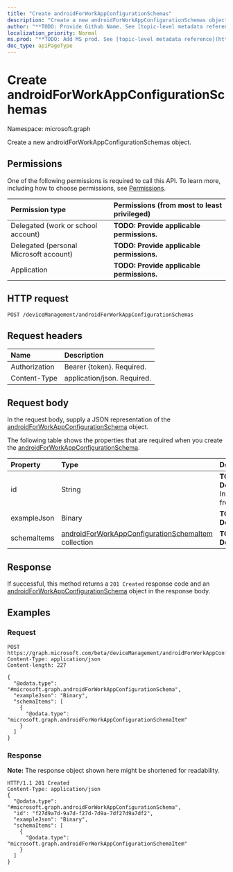 ```yaml
---
title: "Create androidForWorkAppConfigurationSchemas"
description: "Create a new androidForWorkAppConfigurationSchemas object."
author: "**TODO: Provide Github Name. See [topic-level metadata reference](https://msgo.azurewebsites.net/add/document/guidelines/metadata.html#topic-level-metadata)**"
localization_priority: Normal
ms.prod: "**TODO: Add MS prod. See [topic-level metadata reference](https://msgo.azurewebsites.net/add/document/guidelines/metadata.html#topic-level-metadata)**"
doc_type: apiPageType
---
```


# Create androidForWorkAppConfigurationSchemas

Namespace: microsoft.graph

Create a new androidForWorkAppConfigurationSchemas object.

## Permissions
One of the following permissions is required to call this API. To learn more, including how to choose permissions, see [Permissions](/concepts/permissions-reference.md).

|Permission type|Permissions (from most to least privileged)|
|:---|:---|
|Delegated (work or school account)|**TODO: Provide applicable permissions.**|
|Delegated (personal Microsoft account)|**TODO: Provide applicable permissions.**|
|Application|**TODO: Provide applicable permissions.**|

## HTTP request

<!-- {
  "blockType": "ignored"
}
-->
``` http
POST /deviceManagement/androidForWorkAppConfigurationSchemas
```

## Request headers
|Name|Description|
|:---|:---|
|Authorization|Bearer {token}. Required.|
|Content-Type|application/json. Required.|

## Request body
In the request body, supply a JSON representation of the [androidForWorkAppConfigurationSchema](../resources/androidforworkappconfigurationschema.md) object.

The following table shows the properties that are required when you create the [androidForWorkAppConfigurationSchema](../resources/androidforworkappconfigurationschema.md).

|Property|Type|Description|
|:---|:---|:---|
|id|String|**TODO: Add Description** Inherited from [entity](../resources/entity.md)|
|exampleJson|Binary|**TODO: Add Description**|
|schemaItems|[androidForWorkAppConfigurationSchemaItem](../resources/androidforworkappconfigurationschemaitem.md) collection|**TODO: Add Description**|



## Response

If successful, this method returns a `201 Created` response code and an [androidForWorkAppConfigurationSchema](../resources/androidforworkappconfigurationschema.md) object in the response body.

## Examples

### Request
<!-- {
  "blockType": "request",
  "name": "create_androidforworkappconfigurationschema_from_"
}
-->
``` http
POST https://graph.microsoft.com/beta/deviceManagement/androidForWorkAppConfigurationSchemas
Content-Type: application/json
Content-length: 227

{
  "@odata.type": "#microsoft.graph.androidForWorkAppConfigurationSchema",
  "exampleJson": "Binary",
  "schemaItems": [
    {
      "@odata.type": "microsoft.graph.androidForWorkAppConfigurationSchemaItem"
    }
  ]
}
```

### Response
**Note:** The response object shown here might be shortened for readability.
<!-- {
  "blockType": "response",
  "truncated": true,
  "@odata.type": "microsoft.graph.androidforworkappconfigurationschema"
}
-->
``` http
HTTP/1.1 201 Created
Content-Type: application/json
{
  "@odata.type": "#microsoft.graph.androidForWorkAppConfigurationSchema",
  "id": "f27d9a7d-9a7d-f27d-7d9a-7df27d9a7df2",
  "exampleJson": "Binary",
  "schemaItems": [
    {
      "@odata.type": "microsoft.graph.androidForWorkAppConfigurationSchemaItem"
    }
  ]
}
```

